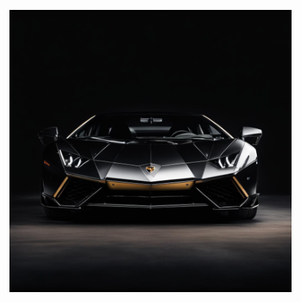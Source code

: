 ![image alt](https://github.com/carjettonn/carjettonn/blob/main/kandinsky-download-1708376039824%20(1).png)

